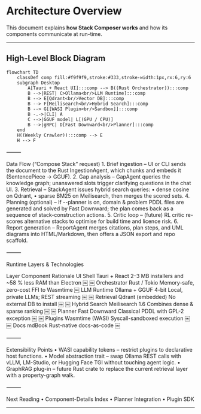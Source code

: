 # Architecture Overview

This document explains **how Stack Composer works** and how its components
communicate at run-time.

---

## High-Level Block Diagram

```mermaid
flowchart TD
    classDef comp fill:#f9f9f9,stroke:#333,stroke-width:1px,rx:6,ry:6
    subgraph Desktop
        A[Tauri + React UI]:::comp --> B((Rust Orchestrator)):::comp
        B -->|REST| C>Ollama<br/>LLM Runtime]:::comp
        B --> E[Qdrant<br/>Vector DB]:::comp
        B --> F[Meilisearch<br/>Hybrid Search]:::comp
        B --> G[[WASI Plugin<br/>Sandbox]]:::comp
        B -.->|CLI| A
        C -->|GGUF model| L[(GPU / CPU)]
        B -->|gRPC| D[Fast Downward<br/>Planner]:::comp
    end
    H((Weekly Crawler)):::comp --> E
    H --> F
```

⸻

Data Flow (“Compose Stack” request)
	1.	Brief ingestion – UI or CLI sends the document to the Rust
IngestionAgent, which chunks and embeds it (SentencePiece → GGUF).
	2.	Gap analysis – GapAgent queries the knowledge graph; unanswered slots
trigger clarifying questions in the chat UI.
	3.	Retrieval – StackAgent issues hybrid search queries:
	•	dense cosine on Qdrant,
	•	sparse BM25 on Meilisearch,
then merges the scored sets.
	4.	Planning (optional) – If --planner is on, domain & problem PDDL files
are generated and solved by Fast Downward; the plan comes back as a sequence
of stack-construction actions.
	5.	Critic loop – (future) RL critic re-scores alternative stacks to optimise
for build time and licence risk.
	6.	Report generation – ReportAgent merges citations, plan steps, and UML
diagrams into HTML/Markdown, then offers a JSON export and repo scaffold.

⸻

Runtime Layers & Technologies

Layer	Component	Rationale
UI Shell	Tauri + React	2–3 MB installers and ~58 % less RAM than Electron  ￼ ￼
Orchestrator	Rust / Tokio	Memory-safe, zero-cost FFI to Wasmtime  ￼
LLM Runtime	Ollama + GGUF 4-bit	Local, private LLMs; REST streaming  ￼ ￼
Retrieval	Qdrant (embedded)	No external DB to install  ￼ ￼
Hybrid Search	Meilisearch 1.6	Combines dense & sparse ranking  ￼ ￼
Planner	Fast Downward	Classical PDDL with GPL-2 exception  ￼ ￼
Plugins	Wasmtime (WASI)	Syscall-sandboxed execution  ￼ ￼
Docs	mdBook	Rust-native docs-as-code  ￼


⸻

Extensibility Points
	•	WASI capability tokens – restrict plugins to declarative host functions.
	•	Model abstraction trait – swap Ollama REST calls with vLLM, LM-Studio, or
Hugging Face TGI without touching agent logic.
	•	GraphRAG plug-in – future Rust crate to replace the current
retrieval layer with a property-graph walk.

⸻

Next Reading
	•	Component-Details Index
	•	Planner Integration
	•	Plugin SDK

---
